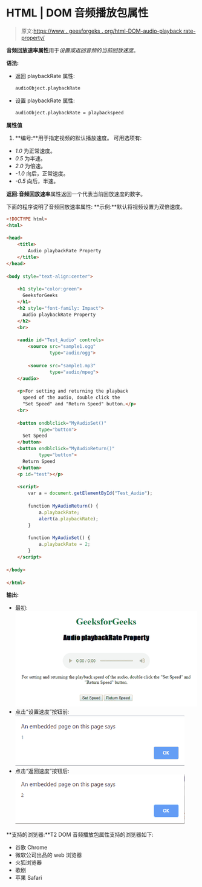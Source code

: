 # HTML | DOM 音频播放包属性

> 原文:[https://www . geesforgeks . org/html-DOM-audio-playback rate-property/](https://www.geeksforgeeks.org/html-dom-audio-playbackrate-property/)

**音频回放速率属性**用于*设置或返回音频的当前回放速度*。

**语法:**

*   返回 playbackRate 属性:

    ```html
    audioObject.playbackRate
    ```

*   设置 playbackRate 属性:

    ```html
    audioObject.playbackRate = playbackspeed
    ```

**属性值**

1.  **编号:**用于指定视频的默认播放速度。
    可用选项有:

*   *1.0* 为正常速度。
*   *0.5* 为半速。
*   *2.0* 为倍速。
*   *-1.0* 向后，正常速度。
*   *-0.5* 向后，半速。

**返回:**音频**回放速率**属性返回一个代表当前回放速度的数字。

下面的程序说明了音频回放速率属性:
**示例:**默认将视频设置为双倍速度。

```html
<!DOCTYPE html>
<html>

<head>
    <title>
        Audio playbackRate Property
    </title>
</head>

<body style="text-align:center">

    <h1 style="color:green">
      GeeksforGeeks
    </h1>
    <h2 style="font-family: Impact">
      Audio playbackRate Property
    </h2>
    <br>

    <audio id="Test_Audio" controls>
        <source src="sample1.ogg"
                type="audio/ogg">

        <source src="sample1.mp3" 
                type="audio/mpeg">
    </audio>

    <p>For setting and returning the playback
      speed of the audio, double click the 
      "Set Speed" and "Return Speed" button.</p>
    <br>

    <button ondblclick="MyAudioSet()" 
            type="button">
      Set Speed
    </button>
    <button ondblclick="MyAudioReturn()" 
            type="button">
      Return Speed
    </button>
    <p id="test"></p>

    <script>
        var a = document.getElementById("Test_Audio");

        function MyAudioReturn() {
            a.playbackRate;
            alert(a.playbackRate);
        }

        function MyAudioSet() {
            a.playbackRate = 2;
        }
    </script>

</body>

</html>
```

**输出:**

*   最初:
    ![](img/a242f6a8e06264dc99e9b9108141f0ca.png)
*   点击“设置速度”按钮前:
    ![](img/fb0f9d5b0eb284973ba23a20a9fa940b.png)
*   点击“返回速度”按钮后:
    ![](img/c3dcd81fb888cab2dee5810d4c6d4cfb.png)

**支持的浏览器:**T2 DOM 音频播放包属性支持的浏览器如下:

*   谷歌 Chrome
*   微软公司出品的 web 浏览器
*   火狐浏览器
*   歌剧
*   苹果 Safari